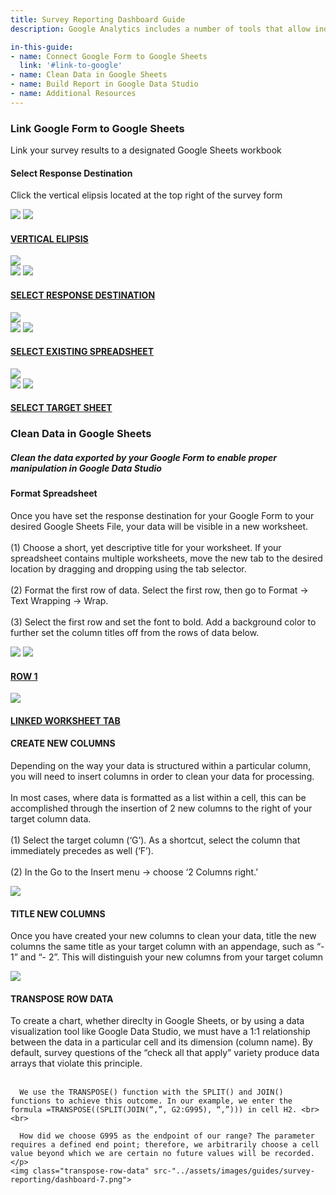 ```yaml
---
title: Survey Reporting Dashboard Guide
description: Google Analytics includes a number of tools that allow individuals and teams to capture and analyze different types of data. These tools are especially valuable when it comes to survey-based user research. <br><br> This guide will walk through the integration of Google Forms, Google Sheets, and Google Data Studio in order to visualize a set of user survey data. <br><br>The example described includes connecting a Google Form to Google Sheets, cleaning a set of data within a Worksheet, and finally, building a data report in Google Data Studio. <br><br> <em>For more detailed guidance, please see Additional Resources. </em>

in-this-guide: 
- name: Connect Google Form to Google Sheets
  link: '#link-to-google'
- name: Clean Data in Google Sheets
- name: Build Report in Google Data Studio
- name: Additional Resources
---
```


<div class="section-container">
  <h3 id="link-to-google"> Link Google Form to Google Sheets</h3>
  <p class="subheading" >Link your survey results to a designated Google Sheets workbook</p>
  <h4 class="title-section">Select Response Destination</h4>
  <p>Click the vertical elipsis located at the top right of the survey form</p>

  <div class="overlay-links">
    <img class="elipsis" src="../assets/images/guides/survey-reporting/dashboard-0.png">
    <!-- Arrows and Overlay Text Links -->
    <!-- RIGHT SIDE LINKS -->
    <img class="elipsis" src="../assets/images/guides/pink-pointer.svg">
    <h4><a href="#" class="elipsis">VERTICAL ELIPSIS</a></h4>
    <img src="../assets/images/guides/gray-arrow.svg" class="grayarrow"><br>
    <img class="select-response-and-destination" src="../assets/images/guides/survey-reporting/dashboard-1.png">
    <!-- Arrows and Overlay Text Links -->
    <!-- RIGHT SIDE LINKS -->
    <img class="" src="../assets/images/guides/pink-pointer.svg">
    <h4><a href="#" class="select-response-and-destination">SELECT RESPONSE DESTINATION</a></h4>
    <img src="../assets/images/guides/gray-arrow.svg" class="grayarrow"><br>
    <img class="select-response-and-destination" src="../assets/images/guides/survey-reporting/dashboard-2.png">
    <!-- Arrows and Overlay Text Links -->
    <!-- LEFT SIDE LINKS -->
    <img class="elipsis" src="../assets/images/guides/pink-pointer.svg">
    <h4><a href="#" class="elipsis">SELECT EXISTING SPREADSHEET</a></h4>
    <img src="../assets/images/guides/gray-arrow.svg" class="grayarrow"><br>
    <img class="select-target-sheet" src="../assets/images/guides/survey-reporting/dashboard-3.png">
    <!-- Arrows and Overlay Text Links -->
    <!-- LEFT SIDE LINKS -->
    <img class="select-target-sheet" src="../assets/images/guides/pink-pointer.svg">
    <h4><a href="#" class="select-target-sheet">SELECT TARGET SHEET</a></h4>
  </div>
</div>

<div class="section-container">
  <h3 id="clean-data-google-sheets">Clean Data in Google Sheets </h3>
  <h5>Clean the data exported by your Google Form to enable proper manipulation in Google Data Studio</h5>
  <h4 class="title-section" >Format Spreadsheet </h4>
  <p>
    Once you have set the response destination for your Google Form to your desired Google Sheets File, your data will be visible in a new worksheet. <br><br>
    (1) Choose a short, yet descriptive title for your worksheet. If your spreadsheet contains multiple worksheets, move the new tab to the desired location by dragging and dropping using the tab selector. <br><br>
    (2) Format the first row of data. Select the first row, then go to Format -> Text Wrapping -> Wrap. <br><br>
    (3) Select the first row and set the font to bold. Add a background color to further set the column titles off from the rows of data below.
  </p>
    <img class="format-spreadsheet" src="../assets/images/guides/survey-reporting/dashboard-4.png">
    <!-- Arrows and Overlay Text Links -->
    <!-- LEFT SIDE LINKS -->
    <img class="format-spreadsheet" src="../assets/images/guides/pink-pointer.svg">
    <h4><a href="#" class="format-spreadsheet">ROW 1</a></h4>
    <img class="format-spreadsheet" src="../assets/images/guides/pink-pointer.svg">
    <h4><a href="#" class="format-spreadsheet">LINKED WORKSHEET TAB</a></h4>
    <h4 class="title-section">CREATE NEW COLUMNS</h4>
    <p> 
      Depending on the way your data is structured within a particular column, you will need to insert columns in order to clean your data for processing. <br><br>
      In most cases, where data is formatted as a list within a cell, this can be accomplished through the insertion of 2 new columns to the right of your target column data. <br><br>
      (1) Select the target column (‘G’). As a shortcut, select the column that immediately precedes as well (‘F’). <br><br>
      (2) In the Go to the Insert menu -> choose ‘2 Columns right.’
    </p>
    <img class="create-new-columns" src="../assets/images/guides/survey-reporting/dashboard-5.png">
    <h4 class="title-section">TITLE NEW COLUMNS</h4>
    <p>
      Once you have created your new columns to clean your data, title the new columns the same title as your target column with an appendage, such as “- 1” and “- 2”. This will distinguish your new columns from your target column
    </p>
    <img class="title-new-columns" src="../assets/images/guides/survey-reporting/dashboard-6.png">
    <h4 class="title-section">TRANSPOSE ROW DATA</h4>
    <p>
      To create a chart, whether direclty in Google Sheets, or by using a data visualization tool like Google Data Studio, we must have a 1:1 relationship between the data in a particular cell and its dimension (column name). By default, survey questions of the “check all that apply” variety produce data arrays that violate this principle. <br><br>

      We use the TRANSPOSE() function with the SPLIT() and JOIN() functions to achieve this outcome. In our example, we enter the formula =TRANSPOSE((SPLIT(JOIN(“,”, G2:G995), “,”))) in cell H2. <br><br>

      How did we choose G995 as the endpoint of our range? The parameter requires a defined end point; therefore, we arbitrarily choose a cell value beyond which we are certain no future values will be recorded.
    </p>
    <img class="transpose-row-data" src-"../assets/images/guides/survey-reporting/dashboard-7.png">

</div>

    

<script>
    const issueTemplate = document.querySelector('.issue-template-code');
    const code = document.querySelector('.template-code');
    const copyButton = document.querySelector('.copy-button');

    copyButton.addEventListener("click", copyText);

    function copyText() {
        issueTemplate.focus();
        document.execCommand("selectAll");
        const text = code.value;
        document.execCommand("copy");
        copyButton.style.border = "0.5px solid #7A7A7A";
        copyButton.style.boxShadow = "inset 0px 0px 6px rgba(0, 0, 0, 0.39)";
    }
</script>